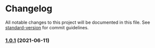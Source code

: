 # Changelog

All notable changes to this project will be documented in this file. See [standard-version](https://github.com/conventional-changelog/standard-version) for commit guidelines.

### [1.0.1](https://github.com/85Ryan/gatsby-plugin-usei18n/compare/v0.0.2...v1.0.1) (2021-06-11)
